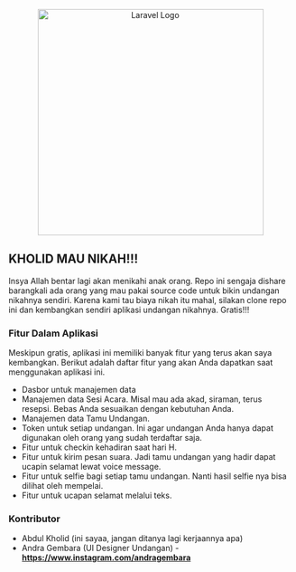 <p align="center"><a href="https://laravel.com" target="_blank"><img src="https://raw.githubusercontent.com/laravel/art/master/logo-lockup/5%20SVG/2%20CMYK/1%20Full%20Color/laravel-logolockup-cmyk-red.svg" width="400" alt="Laravel Logo"></a></p>


## KHOLID MAU NIKAH!!!

Insya Allah bentar lagi akan menikahi anak orang. Repo ini sengaja dishare barangkali ada orang yang mau pakai source code untuk bikin undangan nikahnya sendiri. Karena kami tau biaya nikah itu mahal, silakan clone repo ini dan kembangkan sendiri aplikasi undangan nikahnya. Gratis!!!

### Fitur Dalam Aplikasi

Meskipun gratis, aplikasi ini memiliki banyak fitur yang terus akan saya kembangkan. Berikut adalah daftar fitur yang akan Anda dapatkan saat menggunakan aplikasi ini.
- Dasbor untuk manajemen data
- Manajemen data Sesi Acara. Misal mau ada akad, siraman, terus resepsi. Bebas Anda sesuaikan dengan kebutuhan Anda.
- Manajemen data Tamu Undangan.
- Token untuk setiap undangan. Ini agar undangan Anda hanya dapat digunakan oleh orang yang sudah terdaftar saja.
- Fitur untuk checkin kehadiran saat hari H.
- Fitur untuk kirim pesan suara. Jadi tamu undangan yang hadir dapat ucapin selamat lewat voice message.
- Fitur untuk selfie bagi setiap tamu undangan. Nanti hasil selfie nya bisa dilihat oleh mempelai.
- Fitur untuk ucapan selamat melalui teks.

### Kontributor
- Abdul Kholid (ini sayaa, jangan ditanya lagi kerjaannya apa)
- Andra Gembara (UI Designer Undangan) - **https://www.instagram.com/andragembara**


